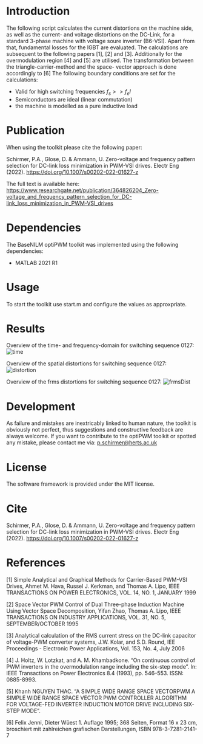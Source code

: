 # Introduction
The following script calculates the current distortions on the machine
side, as well as the current- and voltage distortions on the DC-Link, for
a standard 3-phase machine with voltage soure inverter (B6-VSI).
Apart from that, fundamental losses for the IGBT are evaluated. The 
calculations are subsequent to the following papers [1], [2] and [3].
Additionally for the overmodulation region [4] and [5] are utilised.
The transformation between the triangle-carrier-method and the space-
vector approach is done accordingly to [6]
The following boundary conditions are set for the calculations:

- Valid for high switching frequencies $f_s >> f_el$
- Semiconductors are ideal (linear commutation)
- the machine is modelled as a pure inductive load

# Publication
When using the toolkit please cite the following paper:

Schirmer, P.A., Glose, D. & Ammann, U. Zero-voltage and frequency pattern selection for DC-link loss minimization in PWM-VSI drives. Electr Eng (2022). https://doi.org/10.1007/s00202-022-01627-z

The full text is available here:
https://www.researchgate.net/publication/364826204_Zero-voltage_and_frequency_pattern_selection_for_DC-link_loss_minimization_in_PWM-VSI_drives

# Dependencies
The BaseNILM optiPWM toolkit was implemented using the following dependencies:

- MATLAB 2021 R1

# Usage
To start the toolkit use start.m and configure the values as approxpriate.

# Results
Overview of the time- and frequency-domain for switching sequence 0127:
![time](https://user-images.githubusercontent.com/66561268/198819940-051d735e-f548-4198-9ddd-c9977ab82580.png)

Overview of the spatial distortions for switching sequence 0127:
![distortion](https://user-images.githubusercontent.com/66561268/198819968-65cb3911-cfa7-4307-9ff2-9d9b6bdc3ad1.png)

Overview of the frms distortions for switching sequence 0127:
![frmsDist](https://user-images.githubusercontent.com/66561268/198819983-c9b49292-5000-4a36-be7f-90a8f622cb25.png)

# Development
As failure and mistakes are inextricably linked to human nature, the toolkit is obviously not perfect, 
thus suggestions and constructive feedback are always welcome. If you want to contribute to the optiPWM 
toolkit or spotted any mistake, please contact me via: p.schirmer@herts.ac.uk

# License
The software framework is provided under the MIT license.

# Cite
Schirmer, P.A., Glose, D. & Ammann, U. Zero-voltage and frequency pattern selection for DC-link loss minimization in PWM-VSI drives. Electr Eng (2022). https://doi.org/10.1007/s00202-022-01627-z

# References
[1] Simple Analytical and Graphical Methods for Carrier-Based PWM-VSI
Drives, Ahmet M. Hava, Russel J. Kerkman, and Thomas A. Lipo, 
IEEE TRANSACTIONS ON POWER ELECTRONICS, VOL. 14, NO. 1, JANUARY 1999

[2] Space Vector PWM Control of Dual Three-phase Induction Machine Using
Vector Space Decomposition, Yifan Zhao, Thomas A. Lipo, IEEE TRANSACTIONS
ON INDUSTRY APPLICATIONS, VOL. 31, NO. 5, SEPTEMBER/OCTOBER 1995
 
[3] Analytical calculation of the RMS current stress on the DC-link 
capacitor of voltage-PWM converter systems, J.W. Kolar, and S.D. Round, 
IEE Proceedings - Electronic Power Applications, Vol. 153, No. 4, 
July 2006

[4] J. Holtz, W. Lotzkat, and A. M. Khambadkone. “On continuous control 
of PWM inverters in the overmodulation range including the six-step mode”.
In: IEEE Transactions on Power Electronics 8.4 (1993),
pp. 546–553. ISSN: 0885-8993.

[5] Khanh NGUYEN THAC. “A SIMPLE WIDE RANGE SPACE VECTORPWM
A SIMPLE WIDE RANGE SPACE VECTOR PWM CONTROLLER ALGORITHM
FOR VOLTAGE-FED INVERTER INDUCTION MOTOR DRIVE INCLUDING
SIX-STEP MODE”.

[6] Felix Jenni, Dieter Wüest 1. Auflage 1995; 368 Seiten, Format 16 x 23 cm, broschiert mit 
zahlreichen grafischen Darstellungen, ISBN 978-3-7281-2141-7
